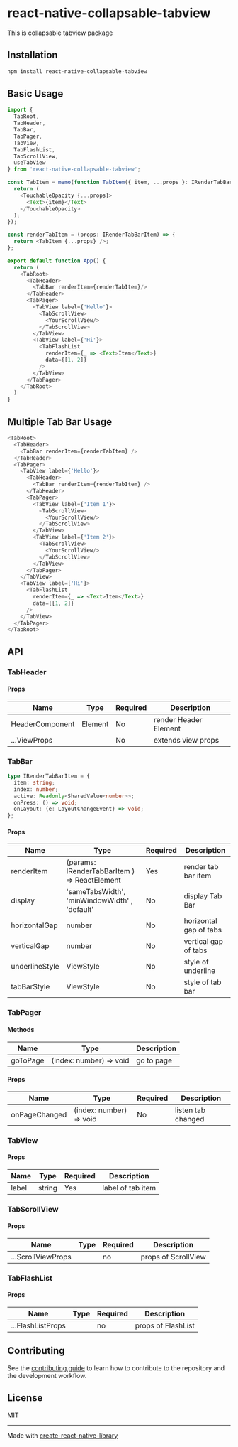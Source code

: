 # react-native-collapsable-tabview

This is collapsable tabview package

## Installation

```sh
npm install react-native-collapsable-tabview
```

## Basic Usage

```js
import {
  TabRoot,
  TabHeader,
  TabBar,
  TabPager,
  TabView,
  TabFlashList,
  TabScrollView,
  useTabView
} from 'react-native-collapsable-tabview';

const TabItem = memo(function TabItem({ item, ...props }: IRenderTabBarItem) {
  return (
    <TouchableOpacity {...props}>
      <Text>{item}</Text>
    </TouchableOpacity>
  );
});

const renderTabItem = (props: IRenderTabBarItem) => {
  return <TabItem {...props} />;
};

export default function App() {
  return (
    <TabRoot>
      <TabHeader>
        <TabBar renderItem={renderTabItem}/>
      </TabHeader>
      <TabPager>
        <TabView label={'Hello'}>
          <TabScrollView>
            <YourScrollView/>
          </TabScrollView>
        </TabView>
        <TabView label={'Hi'}>
          <TabFlashList
            renderItem={_ => <Text>Item</Text>}
            data={[1, 2]}
          />
        </TabView>
      </TabPager>
    </TabRoot>
  )
}
```
## Multiple Tab Bar Usage
```js
<TabRoot>
  <TabHeader>
    <TabBar renderItem={renderTabItem} />
  </TabHeader>
  <TabPager>
    <TabView label={'Hello'}>
      <TabHeader>
        <TabBar renderItem={renderTabItem} />
      </TabHeader>
      <TabPager>
        <TabView label={'Item 1'}>
          <TabScrollView>
            <YourScrollView/>
          </TabScrollView>
        </TabView>
        <TabView label={'Item 2'}>
          <TabScrollView>
            <YourScrollView/>
          </TabScrollView>
        </TabView>
      </TabPager>
    </TabView>
    <TabView label={'Hi'}>
      <TabFlashList
        renderItem={_ => <Text>Item</Text>}
        data={[1, 2]}
      />
    </TabView>
  </TabPager>
</TabRoot>
```


## API

### TabHeader
#### Props
Name            | Type     | Required | Description           |
--------------- |----------|----------|-----------------------|
HeaderComponent | Element  | No       | render Header Element |
...ViewProps    |          | No       | extends view props    |

### TabBar
```ts
type IRenderTabBarItem = {
  item: string;
  index: number;
  active: Readonly<SharedValue<number>>;
  onPress: () => void;
  onLayout: (e: LayoutChangeEvent) => void;
};
```
#### Props
Name            | Type                                          | Required | Description            |
--------------- |-----------------------------------------------|-----|------------------------|
renderItem      | (params: IRenderTabBarItem ) => ReactElement     | Yes             | render tab bar item    |
display         | 'sameTabsWidth', 'minWindowWidth' , 'default' | No  | display Tab Bar        |
horizontalGap   | number                                        | No  | horizontal gap of tabs |
verticalGap     | number                                        | No  | vertical gap of tabs   |
underlineStyle  | ViewStyle                                     | No  | style of underline     |
tabBarStyle     | ViewStyle                                     | No  | style of tab bar       |

### TabPager
#### Methods
Name            | Type                      | Description |
--------------- |---------------------------|-------------|
goToPage         | (index: number) => void  | go to page  |

#### Props
Name            | Type                     | Required | Description        |
--------------- |--------------------------|----------|--------------------|
onPageChanged   |  (index: number) => void | No       | listen tab changed |

### TabView
#### Props
Name            | Type   | Required | Description       |
--------------- |--------|----------|-------------------|
label   | string | Yes      | label of tab item |


### TabScrollView
#### Props
Name            | Type   | Required | Description         |
--------------- |--------|----------|---------------------|
...ScrollViewProps   |  | no        | props of ScrollView |

### TabFlashList
#### Props
Name            | Type   | Required | Description         |
--------------- |--------|----------|---------------------|
...FlashListProps   |  | no        | props of FlashList |


## Contributing

See the [contributing guide](CONTRIBUTING.md) to learn how to contribute to the repository and the development workflow.

## License

MIT

---

Made with [create-react-native-library](https://github.com/callstack/react-native-builder-bob)
